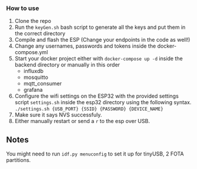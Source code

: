 ### How to use
1. Clone the repo
2. Run the `keyGen.sh` bash script to generate all the keys and put them in the correct directory
3. Compile and flash the ESP (Change your endpoints in the code as well!)
4. Change any usernames, passwords and tokens inside the docker-compose.yml 
5. Start your docker project either with `docker-compose up -d` inside the backend directory or manually in this order 
    - influxdb
    - mosquitto
    - mqtt_consumer
    - grafana
6. Configure the wifi settings on the ESP32 with the provided settings script `settings.sh` inside the esp32 directory using the following syntax. ```./settings.sh {USB_PORT} {SSID} {PASSWORD} {DEVICE_NAME}```
7. Make sure it says NVS successfuly.
8. Either manually restart or send a `r` to the esp over USB.

## Notes
You might need to run `idf.py menuconfig` to set it up for tinyUSB, 2 FOTA partitions.
